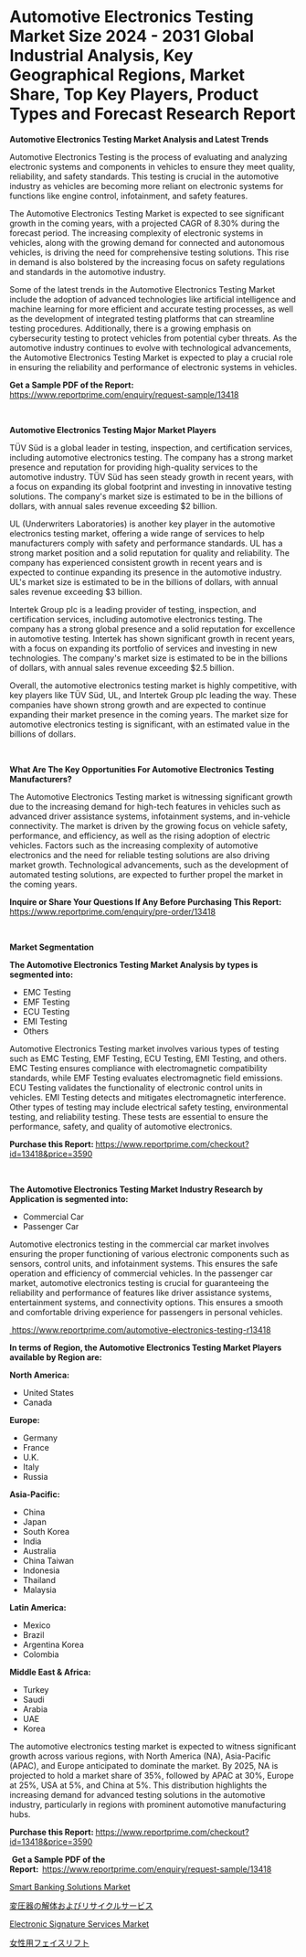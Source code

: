 <p><h1>Automotive Electronics Testing Market Size 2024 - 2031 Global Industrial Analysis, Key Geographical Regions, Market Share, Top Key Players, Product Types and Forecast Research Report</h1></p><p><strong>Automotive Electronics Testing Market Analysis and Latest Trends</strong></p>
<p><p>Automotive Electronics Testing is the process of evaluating and analyzing electronic systems and components in vehicles to ensure they meet quality, reliability, and safety standards. This testing is crucial in the automotive industry as vehicles are becoming more reliant on electronic systems for functions like engine control, infotainment, and safety features.</p><p>The Automotive Electronics Testing Market is expected to see significant growth in the coming years, with a projected CAGR of 8.30% during the forecast period. The increasing complexity of electronic systems in vehicles, along with the growing demand for connected and autonomous vehicles, is driving the need for comprehensive testing solutions. This rise in demand is also bolstered by the increasing focus on safety regulations and standards in the automotive industry.</p><p>Some of the latest trends in the Automotive Electronics Testing Market include the adoption of advanced technologies like artificial intelligence and machine learning for more efficient and accurate testing processes, as well as the development of integrated testing platforms that can streamline testing procedures. Additionally, there is a growing emphasis on cybersecurity testing to protect vehicles from potential cyber threats. As the automotive industry continues to evolve with technological advancements, the Automotive Electronics Testing Market is expected to play a crucial role in ensuring the reliability and performance of electronic systems in vehicles.</p></p>
<p><strong>Get a Sample PDF of the Report:&nbsp;</strong> <a href="https://www.reportprime.com/enquiry/request-sample/13418">https://www.reportprime.com/enquiry/request-sample/13418</a></p>
<p>&nbsp;</p>
<p><strong>Automotive Electronics Testing Major Market Players</strong></p>
<p><p>TÜV Süd is a global leader in testing, inspection, and certification services, including automotive electronics testing. The company has a strong market presence and reputation for providing high-quality services to the automotive industry. TÜV Süd has seen steady growth in recent years, with a focus on expanding its global footprint and investing in innovative testing solutions. The company's market size is estimated to be in the billions of dollars, with annual sales revenue exceeding $2 billion.</p><p>UL (Underwriters Laboratories) is another key player in the automotive electronics testing market, offering a wide range of services to help manufacturers comply with safety and performance standards. UL has a strong market position and a solid reputation for quality and reliability. The company has experienced consistent growth in recent years and is expected to continue expanding its presence in the automotive industry. UL's market size is estimated to be in the billions of dollars, with annual sales revenue exceeding $3 billion.</p><p>Intertek Group plc is a leading provider of testing, inspection, and certification services, including automotive electronics testing. The company has a strong global presence and a solid reputation for excellence in automotive testing. Intertek has shown significant growth in recent years, with a focus on expanding its portfolio of services and investing in new technologies. The company's market size is estimated to be in the billions of dollars, with annual sales revenue exceeding $2.5 billion.</p><p>Overall, the automotive electronics testing market is highly competitive, with key players like TÜV Süd, UL, and Intertek Group plc leading the way. These companies have shown strong growth and are expected to continue expanding their market presence in the coming years. The market size for automotive electronics testing is significant, with an estimated value in the billions of dollars.</p></p>
<p>&nbsp;</p>
<p><strong>What Are The Key Opportunities For Automotive Electronics Testing Manufacturers?</strong></p>
<p><p>The Automotive Electronics Testing market is witnessing significant growth due to the increasing demand for high-tech features in vehicles such as advanced driver assistance systems, infotainment systems, and in-vehicle connectivity. The market is driven by the growing focus on vehicle safety, performance, and efficiency, as well as the rising adoption of electric vehicles. Factors such as the increasing complexity of automotive electronics and the need for reliable testing solutions are also driving market growth. Technological advancements, such as the development of automated testing solutions, are expected to further propel the market in the coming years.</p></p>
<p><strong>Inquire or Share Your Questions If Any Before Purchasing This Report:</strong> <a href="https://www.reportprime.com/enquiry/pre-order/13418">https://www.reportprime.com/enquiry/pre-order/13418</a></p>
<p>&nbsp;</p>
<p><strong>Market Segmentation</strong></p>
<p><strong>The Automotive Electronics Testing Market Analysis by types is segmented into:</strong></p>
<p><ul><li>EMC Testing</li><li>EMF Testing</li><li>ECU Testing</li><li>EMI Testing</li><li>Others</li></ul></p>
<p><p>Automotive Electronics Testing market involves various types of testing such as EMC Testing, EMF Testing, ECU Testing, EMI Testing, and others. EMC Testing ensures compliance with electromagnetic compatibility standards, while EMF Testing evaluates electromagnetic field emissions. ECU Testing validates the functionality of electronic control units in vehicles. EMI Testing detects and mitigates electromagnetic interference. Other types of testing may include electrical safety testing, environmental testing, and reliability testing. These tests are essential to ensure the performance, safety, and quality of automotive electronics.</p></p>
<p><strong>Purchase this Report:&nbsp;</strong><a href="https://www.reportprime.com/checkout?id=13418&price=3590">https://www.reportprime.com/checkout?id=13418&price=3590</a></p>
<p>&nbsp;</p>
<p><strong>The Automotive Electronics Testing Market Industry Research by Application is segmented into:</strong></p>
<p><ul><li>Commercial Car</li><li>Passenger Car</li></ul></p>
<p><p>Automotive electronics testing in the commercial car market involves ensuring the proper functioning of various electronic components such as sensors, control units, and infotainment systems. This ensures the safe operation and efficiency of commercial vehicles. In the passenger car market, automotive electronics testing is crucial for guaranteeing the reliability and performance of features like driver assistance systems, entertainment systems, and connectivity options. This ensures a smooth and comfortable driving experience for passengers in personal vehicles.</p></p>
<p><a href="https://www.reportprime.com/automotive-electronics-testing-r13418">&nbsp;https://www.reportprime.com/automotive-electronics-testing-r13418</a></p>
<p><strong>In terms of Region, the Automotive Electronics Testing Market Players available by Region are:</strong></p>
<p>
    <p> <strong> North America: </strong>
        <ul>
            <li>United States</li>
            <li>Canada</li>
        </ul>
        </p> 
    <p> <strong> Europe: </strong>
        <ul>
            <li>Germany</li>
            <li>France</li>
            <li>U.K.</li>
            <li>Italy</li>
            <li>Russia</li>
        </ul>
        </p> 
    <p> <strong> Asia-Pacific: </strong>
        <ul>
            <li>China</li>
            <li>Japan</li>
            <li>South Korea</li>
            <li>India</li>
            <li>Australia</li>
            <li>China Taiwan</li>
            <li>Indonesia</li>
            <li>Thailand</li>
            <li>Malaysia</li>
        </ul>
        </p> 
    <p> <strong> Latin America: </strong>
        <ul>
            <li>Mexico</li>
            <li>Brazil</li>
            <li>Argentina Korea</li>
            <li>Colombia</li>
        </ul>
        </p> 
    <p> <strong> Middle East & Africa: </strong>
        <ul>
            <li>Turkey</li>
            <li>Saudi</li>
            <li>Arabia</li>
            <li>UAE</li>
            <li>Korea</li>
        </ul>
    </p>
    </p>
<p><p>The automotive electronics testing market is expected to witness significant growth across various regions, with North America (NA), Asia-Pacific (APAC), and Europe anticipated to dominate the market. By 2025, NA is projected to hold a market share of 35%, followed by APAC at 30%, Europe at 25%, USA at 5%, and China at 5%. This distribution highlights the increasing demand for advanced testing solutions in the automotive industry, particularly in regions with prominent automotive manufacturing hubs.</p></p>
<p><strong>Purchase this Report: </strong><a href="https://www.reportprime.com/checkout?id=13418&price=3590">https://www.reportprime.com/checkout?id=13418&price=3590</a></p>
<p>&nbsp;<strong>Get a Sample PDF of the Report:&nbsp;&nbsp;</strong><a href="https://www.reportprime.com/enquiry/request-sample/13418">https://www.reportprime.com/enquiry/request-sample/13418</a></p>
<p><strong></strong></p>
<p><p><a href="https://github.com/HenrietteMills1/Market-Research-Report-List-1/blob/main/smart-banking-solutions-market.md">Smart Banking Solutions Market</a></p><p><a href="https://github.com/roulaayoub-saad/Market-Research-Report-List-1/blob/main/313057680264.md">変圧器の解体およびリサイクルサービス</a></p><p><a href="https://github.com/marthawweekle/Market-Research-Report-List-1/blob/main/electronic-signature-services-market.md">Electronic Signature Services Market</a></p><p><a href="https://github.com/zjkmgcs938405/Market-Research-Report-List-2/blob/main/192963980263.md">女性用フェイスリフト</a></p></p>